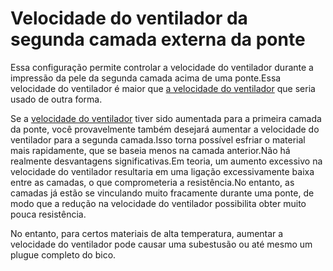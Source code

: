 Velocidade do ventilador da segunda camada externa da ponte
====
Essa configuração permite controlar a velocidade do ventilador durante a impressão da pele da segunda camada acima de uma ponte.Essa velocidade do ventilador é maior que [a velocidade do ventilador](../resfriamento/cool_fan_speed.md) que seria usado de outra forma.

Se a [velocidade do ventilador](Bridge_fan_speed.md) tiver sido aumentada para a primeira camada da ponte, você provavelmente também desejará aumentar a velocidade do ventilador para a segunda camada.Isso torna possível esfriar o material mais rapidamente, que se baseia menos na camada anterior.Não há realmente desvantagens significativas.Em teoria, um aumento excessivo na velocidade do ventilador resultaria em uma ligação excessivamente baixa entre as camadas, o que comprometeria a resistência.No entanto, as camadas já estão se vinculando muito fracamente durante uma ponte, de modo que a redução na velocidade do ventilador possibilita obter muito pouca resistência.

No entanto, para certos materiais de alta temperatura, aumentar a velocidade do ventilador pode causar uma subestusão ou até mesmo um plugue completo do bico.